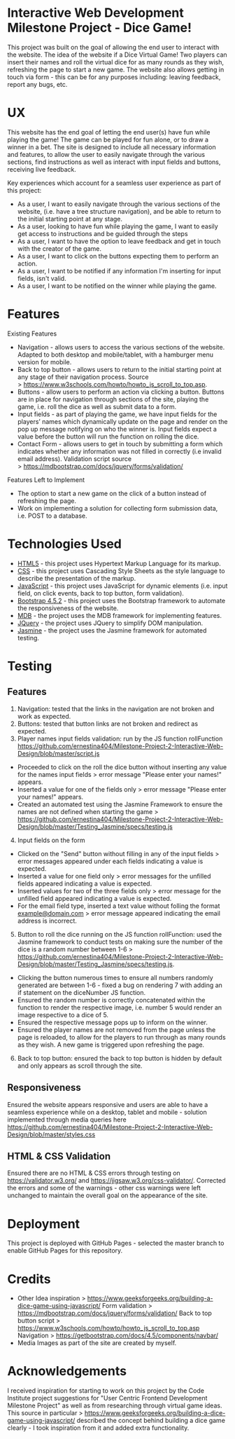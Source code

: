 # Interactive Web Development Milestone Project - Dice Game!

This project was built on the goal of allowing the end user to interact with the website. The idea of the website if a Dice Virtual Game! Two players can insert their names and roll the virtual dice for as many rounds as they wish, refreshing the page to start a new game. The website also allows getting in touch via form - this can be for any purposes including: leaving feedback, report any bugs, etc.

# UX

This website has the end goal of letting the end user(s) have fun while playing the game! The game can be played for fun alone, or to draw a winner in a bet. The site is designed to include all necessary information and features, to allow the user to easily navigate through the various sections, find instructions as well as interact with input fields and buttons, receiving live feedback.

Key experiences which account for a seamless user experience as part of this project:
* As a user, I want to easily navigate through the various sections of the website, (i.e. have a tree structure navigation), and be able to return to the initial starting point at any stage.
* As a user,  looking to have fun while playing the game, I want to easily get access to instructions and be guided through the steps
* As a user, I want to have the option to leave feedback and get in touch with the creator of the game.
* As a user, I want to click on the buttons expecting them to perform an action.
* As a user, I want to be notified if any information I'm inserting for input fields, isn't valid.
* As a user, I want to be notified on the winner while playing the game.

# Features

Existing Features
* Navigation - allows users to access the various sections of the website. Adapted to both desktop and mobile/tablet, with a hamburger menu version for mobile. 
* Back to top button - allows users to return to the initial starting point at any stage of their navigation process. Source > https://www.w3schools.com/howto/howto_js_scroll_to_top.asp.
* Buttons - allow users to perform an action via clicking a button. Buttons are in place for navigation through sections of the site, playing the game, i.e. roll the dice as well as submit data to a form. 
* Input fields - as part of playing the game, we have input fields for the players’ names which dynamically update on the page and render on the pop up message notifying on who the winner is. Input fields expect a value before the button will run the function on rolling the dice. 
* Contact Form - allows users to get in touch by submitting a form which indicates whether any information was not filled in correctly (i.e invalid email address). Validation script source > https://mdbootstrap.com/docs/jquery/forms/validation/

Features Left to Implement
* The option to start a new game on the click of a button instead of refreshing the page.
* Work on implementing a solution for collecting form submission data, i.e. POST to a database.

# Technologies Used
* [HTML5](https://developer.mozilla.org/en-US/docs/Web/Guide/HTML/HTML5) - this project uses Hypertext Markup Language for its markup.
* [CSS](https://developer.mozilla.org/en-US/docs/Web/CSS) - this project uses Cascading Style Sheets as the style language to describe the presentation of the markup.
* [JavaScript](https://developer.mozilla.org/en-US/docs/Glossary/JavaScript) - this project uses JavaScript for dynamic elements (i.e. input field, on click events, back to top button, form validation).
* [Bootstrap 4.5.2](https://getbootstrap.com) - this project uses the Bootstrap framework to automate the responsiveness of the website.
* [MDB](https://mdbootstrap.com) - the project uses the MDB framework for implementing features.
* [JQuery](https://jquery.com) - the project uses JQuery to simplify DOM manipulation.
* [Jasmine](https://jasmine.github.io/) - the project uses the Jasmine framework for automated testing.

# Testing

## Features
1. Navigation: tested that the links in the navigation are not broken and work as expected.
2. Buttons: tested that button links are not broken and redirect as expected.
3. Player names input fields validation: run by the JS function rollFunction https://github.com/ernestina404/Milestone-Project-2-Interactive-Web-Design/blob/master/script.js
- Proceeded to click on the roll the dice button without inserting any value for the names input fields > error message "Please enter your names!" appears.
- Inserted a value for one of the fields only > error message "Please enter your names!" appears.
- Created an automated test using the Jasmine Framework to ensure the names are not defined when starting the game > https://github.com/ernestina404/Milestone-Project-2-Interactive-Web-Design/blob/master/Testing_Jasmine/specs/testing.js
  
4. Input fields on the form
- Clicked on the "Send" button without filling in any of the input fields > error messages appeared under each fields indicating a value is expected.
- Inserted a value for one field only > error messages for the unfilled fields appeared indicating a value is expected.
- Inserted values for two of the three fields only > error message for the unfilled field appeared indicating a value is expected.
- For the email field type, inserted a text value without folling the format example@domain.com > error message appeared indicating the email address is incorrect.
  
5. Button to roll the dice running on the JS function rollFunction: used the Jasmine framework to conduct tests on making sure the number of the dice is a random number between 1-6 > https://github.com/ernestina404/Milestone-Project-2-Interactive-Web-Design/blob/master/Testing_Jasmine/specs/testing.js.
 - Clicking the button numerous times to ensure all numbers randomly generated are between 1-6 - fixed a bug on rendering 7 with adding an if statement on the diceNumber JS function.
- Ensured the random number is correctly concatenated within the function to render the respective image, i.e. number 5 would render an image respective to a dice of 5. 
- Ensured the respective message pops up to inform on the winner. 
- Ensured the player names are not removed from the page unless the page is reloaded, to allow for the players to run through as many rounds as they wish. A new game is triggered upon refreshing the page.

6. Back to top button: ensured the back to top button is hidden by default and only appears as scroll through the site.

## Responsiveness

Ensured the website appears responsive and users are able to have a seamless experience while on a desktop, tablet and mobile - solution implemented through media queries here https://github.com/ernestina404/Milestone-Project-2-Interactive-Web-Design/blob/master/styles.css

## HTML & CSS Validation

Ensured there are no HTML & CSS errors through testing on https://validator.w3.org/ and https://jigsaw.w3.org/css-validator/. Corrected the errors and some of the warnings - other css warnings were left unchanged to maintain the overall goal on the appearance of the site.


# Deployment
This project is deployed with GitHub Pages - selected the master branch to enable GitHub Pages for this repository.

# Credits
* Other
Idea inspiration > https://www.geeksforgeeks.org/building-a-dice-game-using-javascript/
Form validation > https://mdbootstrap.com/docs/jquery/forms/validation/
Back to top button script > https://www.w3schools.com/howto/howto_js_scroll_to_top.asp
Navigation > https://getbootstrap.com/docs/4.5/components/navbar/
* Media
Images as part of the site are created by myself.

# Acknowledgements
I received inspiration for starting to work on this project by the Code Institute project suggestions for "User Centric Frontend Development Milestone Project" as well as from researching through virtual game ideas. This source in particular > https://www.geeksforgeeks.org/building-a-dice-game-using-javascript/ described the concept behind building a dice game clearly - I took inspiration from it and added extra functionality. 
